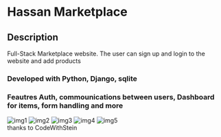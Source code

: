 # Hassan Marketplace
## Description
Full-Stack Marketplace website. The user can sign up and login to the website and add products
### Developed with Python, Django, sqlite
### Feautres Auth, commounications between users, Dashboard for items, form handling and more
![img1](https://user-images.githubusercontent.com/89380757/221161752-fb9c0282-1f76-4bbd-8ede-09fc28a5533b.png)
![img2](https://user-images.githubusercontent.com/89380757/221161760-493faa86-a3a1-44a2-9a5c-064565882f09.png)
![img3](https://user-images.githubusercontent.com/89380757/221161761-bd248fa8-e1a8-438f-8f1e-d77616b1f855.png)
![img4](https://user-images.githubusercontent.com/89380757/221161763-c6def872-68a2-4e14-ae68-5c5d85db0b92.png)
![img5](https://user-images.githubusercontent.com/89380757/221161770-674c09a1-d3f6-401e-b798-d773371876dc.png)
<br>
thanks to CodeWithStein

